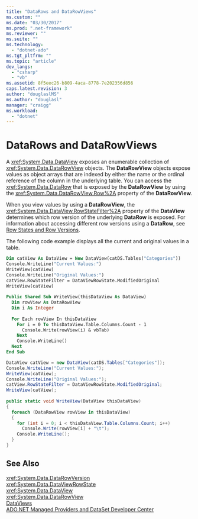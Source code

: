 ```yaml
---
title: "DataRows and DataRowViews"
ms.custom: ""
ms.date: "03/30/2017"
ms.prod: ".net-framework"
ms.reviewer: ""
ms.suite: ""
ms.technology: 
  - "dotnet-ado"
ms.tgt_pltfrm: ""
ms.topic: "article"
dev_langs: 
  - "csharp"
  - "vb"
ms.assetid: 8f5eec26-b809-4aca-8778-7e202356d856
caps.latest.revision: 3
author: "douglaslMS"
ms.author: "douglasl"
manager: "craigg"
ms.workload: 
  - "dotnet"
---
```

# DataRows and DataRowViews
A <xref:System.Data.DataView> exposes an enumerable collection of <xref:System.Data.DataRowView> objects. The **DataRowView** objects expose values as object arrays that are indexed by either the name or the ordinal reference of the column in the underlying table. You can access the <xref:System.Data.DataRow> that is exposed by the **DataRowView** by using the <xref:System.Data.DataRowView.Row%2A> property of the **DataRowView**.  
  
 When you view values by using a **DataRowView**, the <xref:System.Data.DataView.RowStateFilter%2A> property of the **DataView** determines which row version of the underlying **DataRow** is exposed. For information about accessing different row versions using a **DataRow**, see [Row States and Row Versions](../../../../../docs/framework/data/adonet/dataset-datatable-dataview/row-states-and-row-versions.md).  
  
 The following code example displays all the current and original values in a table.  
  
```vb  
Dim catView As DataView = New DataView(catDS.Tables("Categories"))  
Console.WriteLine("Current Values:")  
WriteView(catView)  
Console.WriteLine("Original Values:")  
catView.RowStateFilter = DataViewRowState.ModifiedOriginal  
WriteView(catView)      
  
Public Shared Sub WriteView(thisDataView As DataView)  
  Dim rowView As DataRowView  
  Dim i As Integer  
  
  For Each rowView In thisDataView  
    For i = 0 To thisDataView.Table.Columns.Count - 1  
      Console.Write(rowView(i) & vbTab)  
    Next  
    Console.WriteLine()  
  Next  
End Sub  
```  
  
```csharp  
DataView catView = new DataView(catDS.Tables["Categories"]);  
Console.WriteLine("Current Values:");  
WriteView(catView);  
Console.WriteLine("Original Values:");  
catView.RowStateFilter = DataViewRowState.ModifiedOriginal;  
WriteView(catView);  
  
public static void WriteView(DataView thisDataView)  
{  
  foreach (DataRowView rowView in thisDataView)  
  {  
    for (int i = 0; i < thisDataView.Table.Columns.Count; i++)  
      Console.Write(rowView[i] + "\t");  
    Console.WriteLine();  
  }  
}  
```  
  
## See Also  
 <xref:System.Data.DataRowVersion>  
 <xref:System.Data.DataViewRowState>  
 <xref:System.Data.DataView>  
 <xref:System.Data.DataRowView>  
 [DataViews](../../../../../docs/framework/data/adonet/dataset-datatable-dataview/dataviews.md)  
 [ADO.NET Managed Providers and DataSet Developer Center](http://go.microsoft.com/fwlink/?LinkId=217917)
